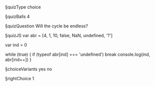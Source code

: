 §quizType
choice

§quizBalls
4

§quizQuestion
Will the cycle be endless?



§quizJS
var abr = [4, 1, 10, false, NaN, undefined, '?']

var ind = 0

while (true) {
  if (typeof abr[ind] === 'undefined') break
  console.log(ind, abr[ind++])
}



§choiceVariants
yes
no


§rightChoice
1

